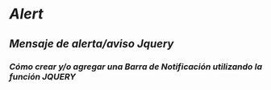 # **_Alert_**

## _Mensaje de alerta/aviso Jquery_

### **_Cómo crear y/o agregar una Barra de Notificación utilizando la función JQUERY_**
